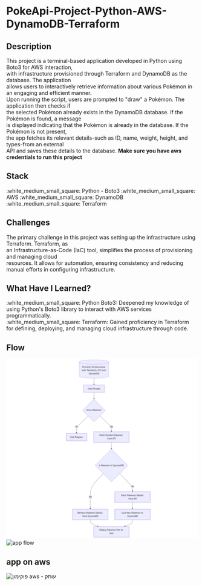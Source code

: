 # PokeApi-Project-Python-AWS-DynamoDB-Terraform

<h2>Description</h2>

<p>
This project is a terminal-based application developed in Python using Boto3 for AWS interaction,</br> with infrastructure provisioned through Terraform and DynamoDB as the database. The application</br> allows users to interactively retrieve information about various Pokémon in an engaging and efficient manner.
</br>
Upon running the script, users are prompted to "draw" a Pokémon. The application then checks if</br> the selected Pokémon already exists in the DynamoDB database. If the Pokémon is found, a message</br> is displayed indicating that the Pokémon is already in the database. If the Pokémon is not present,</br> the app fetches its relevant details-such as ID, name, weight, height, and types-from an external</br> API and saves these details to the database.
<b> Make sure you have aws credentials to run this project </b>

</p>

 <h2> Stack</h2>
:white_medium_small_square: Python - Boto3
:white_medium_small_square: AWS
:white_medium_small_square: DynamoDB
:white_medium_small_square: Terraform
</br>

<h2>Challenges</h2>
<p>
The primary challenge in this project was setting up the infrastructure using Terraform. Terraform, as</br> an Infrastructure-as-Code (IaC) tool, simplifies the process of provisioning and managing cloud</br> resources. It allows for automation, ensuring consistency and reducing manual efforts in configuring infrastructure.
</p>

<h2> What Have I Learned? </h2>
:white_medium_small_square: Python Boto3: Deepened my knowledge of using Python's Boto3 library to interact with AWS services programmatically.
</br>
:white_medium_small_square: Terraform: Gained proficiency in Terraform for defining, deploying, and managing cloud infrastructure through code.

<h2>Flow</h2>
<img width="600" alt="‏‏flow" src="https://github.com/vov62/PokeApi-Project-Python-AWS-DynamoaDB-Terraform/blob/main/assets/mermaid-diagram-2024-11-05-170009.png?raw=true">



<img width="600" alt="app flow" src="https://camo.githubusercontent.com/61c483546646c4586f978bf40d0d4db47ad98f6219393a2e25b9bc18359b79f0/68747470733a2f2f692e6962622e636f2f703364323433632f53637265656e73686f742d323032342d31302d30382d61742d31372d35342d30322e706e67">


<h2>app on aws</h2>
<img width="540" alt="‏‏פוקימון aws - עותק" src="https://github.com/user-attachments/assets/587e3e19-3249-4b9e-8eb5-a1e8f8a3702a">
